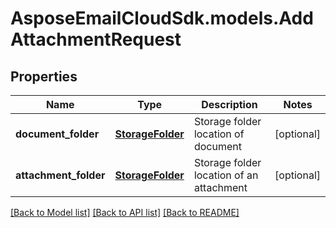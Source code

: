 # AsposeEmailCloudSdk.models.AddAttachmentRequest

## Properties
Name | Type | Description | Notes
------------ | ------------- | ------------- | -------------
**document_folder** | [**StorageFolder**](StorageFolder.md) | Storage folder location of document | [optional] 
**attachment_folder** | [**StorageFolder**](StorageFolder.md) | Storage folder location of an attachment | [optional] 

[[Back to Model list]](README.md#documentation-for-models) [[Back to API list]](README.md#documentation-for-api-endpoints) [[Back to README]](README.md)


